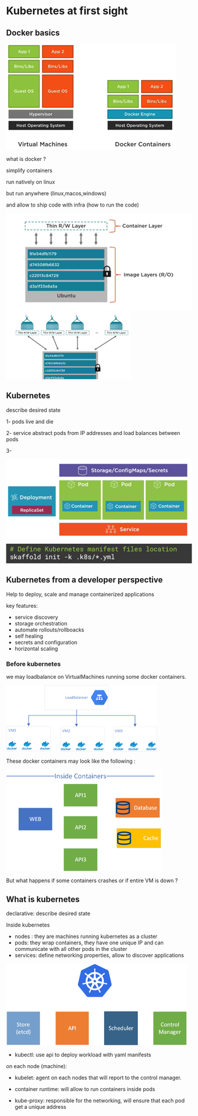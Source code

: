 # Kubernetes at first sight

## Docker basics

<img src="beginners.assets/image-20211224091640448.png" alt="image-20211224091640448" style="zoom:50%;" />

what is docker ?

simplify containers 

run natively on linux 

but run anywhere (linux,macos,windows)

 and allow to ship code with infra (how to run the code)

<img src="beginners.assets/image-20211224092542739.png" alt="image-20211224092542739" style="zoom:50%;" />

<img src="beginners.assets/image-20211224092635613.png" alt="image-20211224092635613" style="zoom:33%;" />

## Kubernetes

describe desired state

1- pods live and die

2- service abstract pods from IP addresses and load balances between pods

3- 

<img src="beginners.assets/image-20211224101530838.png" alt="image-20211224101530838" style="zoom:50%;" />

![image-20211224103444090](beginners.assets/image-20211224103444090.png)



## Kubernetes from a developer perspective

Help to deploy, scale and manage containerized applications

key features:

* service discovery
* storage orchestration
* automate rollouts/rollboacks
* self healing
* secrets and configuration
* horizontal scaling

### Before kubernetes

we may loadbalance on VirtualMachines running some docker containers.

<img src="beginners.assets/image-20211224115006315.png" alt="image-20211224115006315" style="zoom:40%;" />



These docker containers may look like the following :

<img src="beginners.assets/image-20211224115710999.png" alt="image-20211224115710999" style="zoom:50%;" />

But what happens if some containers crashes or if entire VM is down ?

## What is kubernetes

declarative: describe desired state

Inside kubernetes

* nodes : they are machines running kubernetes as a cluster
* pods: they wrap containers, they have one unique IP and can communicate with all other pods in the cluster
* services: define networking properties, allow to discover applications

<img src="beginners.assets/image-20211224121221831.png" alt="image-20211224121221831" style="zoom:50%;" />

* kubectl: use api to deploy workload with yaml manifests

on each node (machine):

* kubelet: agent on each nodes that will report to the control manager.

* container runtime: will allow to run containers inside pods

* kube-proxy: responsible for the networking, will ensure that each pod get a unique address
